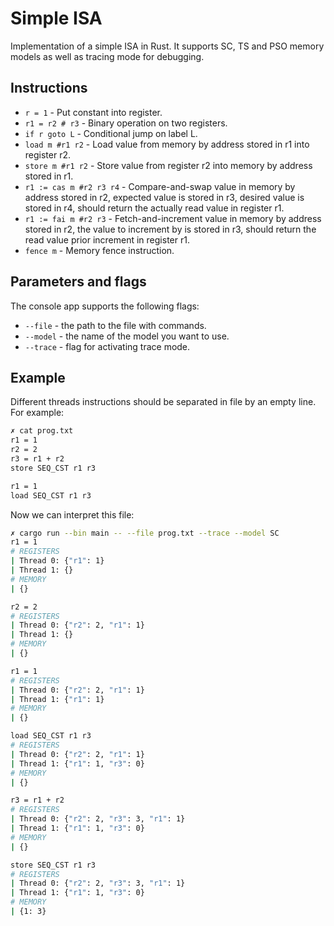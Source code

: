 # Simple ISA
Implementation of a simple ISA in Rust. It supports SC, TS and PSO memory models as well as tracing mode for debugging.

## Instructions 
- `r = 1` - Put constant into register.
- `r1 = r2 # r3` - Binary operation on two registers.
- `if r goto L` - Conditional jump on label L.
- `load m #r1 r2` - Load value from memory by address stored in r1 into register r2.
- `store m #r1 r2` - Store value from register r2 into memory by address stored in r1.
- `r1 := cas m #r2 r3 r4` - Compare-and-swap value in memory by address stored in r2, expected value is stored in r3, desired value is stored in r4, should return the actually read value in register r1.
- `r1 := fai m #r2 r3` - Fetch-and-increment value in memory by address stored in r2, the value to increment by is stored in r3, should return the read value prior increment in register r1.
- `fence m` - Memory fence instruction.

## Parameters and flags
The console app supports the following flags:

- `--file` - the path to the file with commands.
- `--model` - the name of the model you want to use.
- `--trace` - flag for activating trace mode.

## Example
Different threads instructions should be separated in file by an empty line. For example:
```bash
✗ cat prog.txt
r1 = 1
r2 = 2
r3 = r1 + r2
store SEQ_CST r1 r3

r1 = 1
load SEQ_CST r1 r3
```
Now we can interpret this file:
```bash
✗ cargo run --bin main -- --file prog.txt --trace --model SC
r1 = 1
# REGISTERS
| Thread 0: {"r1": 1}
| Thread 1: {}
# MEMORY
| {}

r2 = 2
# REGISTERS
| Thread 0: {"r2": 2, "r1": 1}
| Thread 1: {}
# MEMORY
| {}

r1 = 1
# REGISTERS
| Thread 0: {"r2": 2, "r1": 1}
| Thread 1: {"r1": 1}
# MEMORY
| {}

load SEQ_CST r1 r3
# REGISTERS
| Thread 0: {"r2": 2, "r1": 1}
| Thread 1: {"r1": 1, "r3": 0}
# MEMORY
| {}

r3 = r1 + r2
# REGISTERS
| Thread 0: {"r2": 2, "r3": 3, "r1": 1}
| Thread 1: {"r1": 1, "r3": 0}
# MEMORY
| {}

store SEQ_CST r1 r3
# REGISTERS
| Thread 0: {"r2": 2, "r3": 3, "r1": 1}
| Thread 1: {"r1": 1, "r3": 0}
# MEMORY
| {1: 3}
```